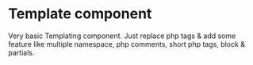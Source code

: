 # Template component

Very basic Templating component.
Just replace php tags & add some feature like multiple namespace, php comments, short php tags, block & partials.